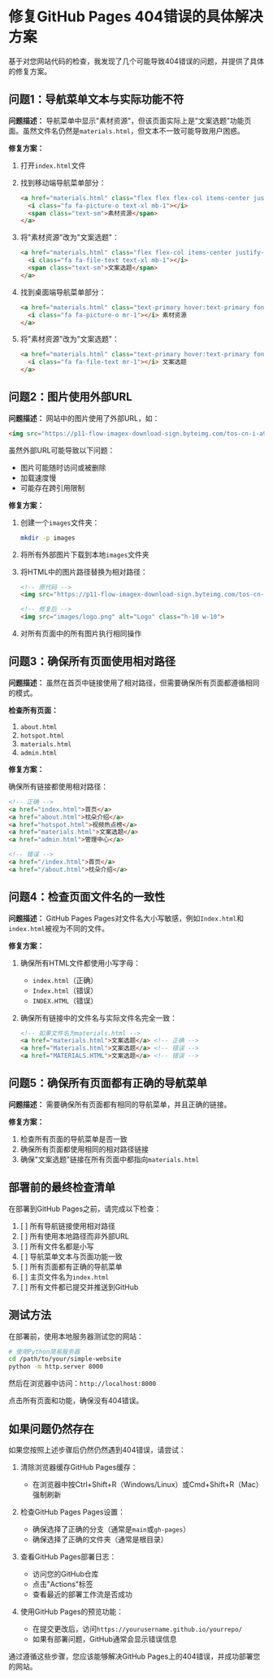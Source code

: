 # 修复GitHub Pages 404错误的具体解决方案

基于对您网站代码的检查，我发现了几个可能导致404错误的问题，并提供了具体的修复方案。

## 问题1：导航菜单文本与实际功能不符

**问题描述：**
导航菜单中显示"素材资源"，但该页面实际上是"文案选题"功能页面。虽然文件名仍然是`materials.html`，但文本不一致可能导致用户困惑。

**修复方案：**

1. 打开`index.html`文件
2. 找到移动端导航菜单部分：
   ```html
   <a href="materials.html" class="flex flex flex-col items-center justify-center py-3 bg-primary text-white rounded-md hover:bg-opacity-90 transition-all">
     <i class="fa fa-picture-o text-xl mb-1"></i>
     <span class="text-sm">素材资源</span>
   </a>
   ```
3. 将"素材资源"改为"文案选题"：
   ```html
   <a href="materials.html" class="flex flex-col items-center justify-center py-3 bg-primary text-white rounded-md hover:bg-opacity-90 transition-all">
     <i class="fa fa-file-text text-xl mb-1"></i>
     <span class="text-sm">文案选题</span>
   </a>
   ```

4. 找到桌面端导航菜单部分：
   ```html
   <a href="materials.html" class="text-primary hover:text-primary font-medium transition-all">
     <i class="fa fa-picture-o mr-1"></i> 素材资源
   </a>
   ```
5. 将"素材资源"改为"文案选题"：
   ```html
   <a href="materials.html" class="text-primary hover:text-primary font-medium transition-all">
     <i class="fa fa-file-text mr-1"></i> 文案选题
   </a>
   ```

## 问题2：图片使用外部URL

**问题描述：**
网站中的图片使用了外部URL，如：
```html
<img src="https://p11-flow-imagex-download-sign.byteimg.com/tos-cn-i-a9rns2rl98/4942a047070f43c9989577d24fe95692.png~tplv-a9rns2rl98-24:720:720.png?rcl=20251021173658BDC366F1C82CEE98475E&rk3s=8e244e95&rrcfp=8a172a1a&x-expires=1761644218&x-signature=4MpM3mLqTz%2BjExJY%2BT526L%2B%2FPvM%3D" alt="Logo" class="h-10 w-10">
```

虽然外部URL可能导致以下问题：
- 图片可能随时访问或被删除
- 加载速度慢
- 可能存在跨引用限制

**修复方案：**

1. 创建一个`images`文件夹：
   ```bash
   mkdir -p images
   ```

2. 将所有外部图片下载到本地`images`文件夹

3. 将HTML中的图片路径替换为相对路径：
   ```html
   <!-- 原代码 -->
   <img src="https://p11-flow-imagex-download-sign.byteimg.com/tos-cn-i-a9rns2rl98/4942a047070f43c9989577d24fe95692.png~tplv-a9rns2rl98-24:720:720.png?rcl=20251021173658BDC366F1C82CEE98475E&rk3s=8e244e95&rrcfp=8a172a1a&x-expires=1761644218&x-signature=4MpM3mLqTz%2BjExJY%2BT526L%2B%2FPvM%3D" alt="Logo" class="h-10 w-10">
   
   <!-- 修复后 -->
   <img src="images/logo.png" alt="Logo" class="h-10 w-10">
   ```

4. 对所有页面中的所有图片执行相同操作

## 问题3：确保所有页面使用相对路径

**问题描述：**
虽然在首页中链接使用了相对路径，但需要确保所有页面都遵循相同的模式。

**检查所有页面：**

1. `about.html`
2. `hotspot.html`
3. `materials.html`
4. `admin.html`

**修复方案：**

确保所有链接都使用相对路径：

```html
<!-- 正确 -->
<a href="index.html">首页</a>
<a href="about.html">枕朵介绍</a>
<a href="hotspot.html">视频热点榜</a>
<a href="materials.html">文案选题</a>
<a href="admin.html">管理中心</a>

<!-- 错误 -->
<a href="/index.html">首页</a>
<a href="/about.html">枕朵介绍</a>
```

## 问题4：检查页面文件名的一致性

**问题描述：**
GitHub Pages Pages对文件名大小写敏感，例如`Index.html`和`index.html`被视为不同的文件。

**修复方案：**

1. 确保所有HTML文件都使用小写字母：
   - `index.html`（正确）
   - `Index.html`（错误）
   - `INDEX.HTML`（错误）

2. 确保所有链接中的文件名与实际文件名完全一致：
   ```html
   <!-- 如果文件名为materials.html -->
   <a href="materials.html">文案选题</a> <!-- 正确 -->
   <a href="Materials.html">文案选题</a> <!-- 错误 -->
   <a href="MATERIALS.HTML">文案选题</a> <!-- 错误 -->
   ```

## 问题5：确保所有页面都有正确的导航菜单

**问题描述：**
需要确保所有页面都有相同的导航菜单，并且正确的链接。

**修复方案：**

1. 检查所有页面的导航菜单是否一致
2. 确保所有页面都使用相同的相对路径链接
3. 确保"文案选题"链接在所有页面中都指向`materials.html`

## 部署前的最终检查清单

在部署到GitHub Pages之前，请完成以下检查：

1. [ ] 所有导航链接使用相对路径
2. [ ] 所有使用本地路径而非外部URL
3. [ ] 所有文件名都是小写
4. [ ] 导航菜单文本与页面功能一致
5. [ ] 所有页面都有正确的导航菜单
6. [ ] 主页文件名为`index.html`
7. [ ] 所有文件都已提交并推送到GitHub

## 测试方法

在部署前，使用本地服务器测试您的网站：

```bash
# 使用Python简易服务器
cd /path/to/your/simple-website
python -m http.server 8000
```

然后在浏览器中访问：`http://localhost:8000`

点击所有页面和功能，确保没有404错误。

## 如果问题仍然存在

如果您按照上述步骤后仍然仍然遇到404错误，请尝试：

1. 清除浏览器缓存GitHub Pages缓存：
   - 在浏览器中按Ctrl+Shift+R（Windows/Linux）或Cmd+Shift+R（Mac）强制刷新

2. 检查GitHub Pages Pages设置：
   - 确保选择了正确的分支（通常是`main`或`gh-pages`）
   - 确保选择了正确的文件夹（通常是根目录）

3. 查看GitHub Pages部署日志：
   - 访问您的GitHub仓库
   - 点击"Actions"标签
   - 查看最近的部署工作流是否成功

4. 使用GitHub Pages的预览功能：
   - 在提交更改后，访问`https://yourusername.github.io/yourrepo/`
   - 如果有部署问题，GitHub通常会显示错误信息

通过遵循这些步骤，您应该能够解决GitHub Pages上的404错误，并成功部署您的网站。
